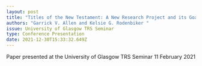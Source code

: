 ```yaml
---
layout: post
title: "Titles of the New Testament: A New Research Project and its Goals (paper)"
authors: "Garrick V. Allen and Kelsie G. Rodenbiker "
issue: University of Glasgow TRS Seminar
type: Conference Presentation
date: 2021-12-30T15:33:32.649Z
---
```

Paper presented at the University of Glasgow TRS Seminar 11 February 2021
